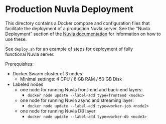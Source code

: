 Production Nuvla Deployment
===========================

This directory contains a Docker compose and configuration files that
facilitate the deployment of a production Nuvla server. See the "Nuvla
Deployment" section of the [Nuvla
documentation](https://docs.nuvla.io/dave) for information on how
to use these.

See `deploy.sh` for an example of steps for deployment of fully  
functional Nuvla server.

Prerequisites:

* Docker Swarm cluster of 3 nodes.
    * Minimal settings: 4 CPU / 8 GB RAM / 50 GB Disk
* Labeled nodes
    * one node for running Nuvla front-end and back-end layers:
        * `docker node update --label-add type=frontend <node1>`
    * one node for running Nuvla async and streaming layer:
        * `docker node update --label-add type=worker-job <node2>`
    * one node for running Nuvla DB layer:
        * `docker node update --label-add type=worker-db <node3>`
